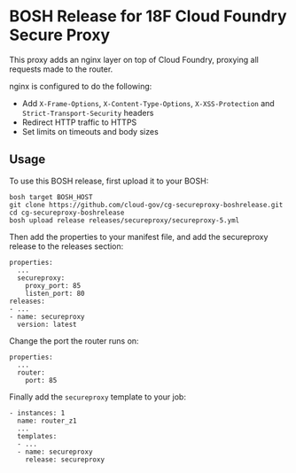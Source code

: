 # BOSH Release for 18F Cloud Foundry Secure Proxy

This proxy adds an nginx layer on top of Cloud Foundry, proxying all requests made to the router.

nginx is configured to do the following:

- Add `X-Frame-Options`, `X-Content-Type-Options`, `X-XSS-Protection` and `Strict-Transport-Security` headers
- Redirect HTTP traffic to HTTPS
- Set limits on timeouts and body sizes

## Usage

To use this BOSH release, first upload it to your BOSH:

```
bosh target BOSH_HOST
git clone https://github.com/cloud-gov/cg-secureproxy-boshrelease.git
cd cg-secureproxy-boshrelease
bosh upload release releases/secureproxy/secureproxy-5.yml
```

Then add the properties to your manifest file, and add the secureproxy release to the releases section:

```
properties:
  ...
  secureproxy:
    proxy_port: 85
    listen_port: 80
releases:
- ...
- name: secureproxy
  version: latest
```

Change the port the router runs on:
```
properties:
  ...
  router:
    port: 85
```

Finally add the `secureproxy` template to your job:

```
- instances: 1
  name: router_z1
  ...
  templates:
  - ...
  - name: secureproxy
    release: secureproxy
```
